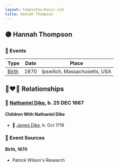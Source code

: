 ```yaml
---
layout: templates/basic.njk
title: Hannah Thompson
---
```

## 🟣 Hannah Thompson

### 📆 Events

Type | Date | Place
------ | ------ | ------
[Birth](#event-event-3) | 1670 | Ipswitch, Massachusetts, USA

## 👩‍❤️‍👨 Relationships

### 🔵 [Nathaniel Dike](/people/4/44694189), b. 25 DEC 1667

#### Children With Nathaniel Dike
* 🔵 [James Dike](/people/2/20400692), b. Oct 1719
### 📰 Event Sources

#### <a id="event-event-3"></a> Birth, 1670
* Patrick Wilson's Research